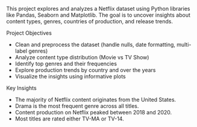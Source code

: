 

This project explores and analyzes a Netflix dataset using Python libraries like Pandas, Seaborn and Matplotlib. The goal is to uncover insights about content types, genres, countries of production, and release trends.

 Project Objectives

- Clean and preprocess the dataset (handle nulls, date formatting, multi-label genres)
- Analyze content type distribution (Movie vs TV Show)
- Identify top genres and their frequencies
- Explore production trends by country and over the years
- Visualize the insights using informative plots

Key Insights

- The majority of Netflix content originates from the United States.
- Drama is the most frequent genre across all titles.
- Content production on Netflix peaked between 2018 and 2020.
- Most titles are rated either TV-MA or TV-14.


